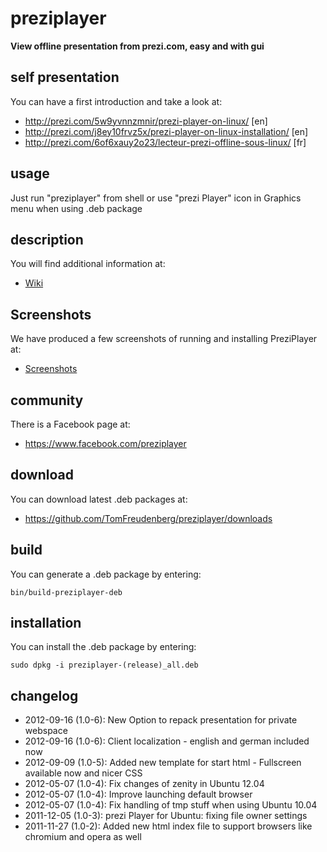 # preziplayer

**View offline presentation from prezi.com, easy and with gui**

## self presentation

You can have a first introduction and take a look at: 

* http://prezi.com/5w9yvnnzmnir/prezi-player-on-linux/ [en]
* http://prezi.com/j8ey10frvz5x/prezi-player-on-linux-installation/ [en]
* http://prezi.com/6of6xauy2o23/lecteur-prezi-offline-sous-linux/ [fr]

## usage

Just run "preziplayer" from shell or use "prezi Player" icon in Graphics menu when using .deb package

## description

You will find additional information at:

* [Wiki](preziplayer/wiki)

## Screenshots

We have produced a few screenshots of running and installing PreziPlayer at:

* [Screenshots](preziplayer/wiki/Screenshots)

## community

There is a Facebook page at:

* https://www.facebook.com/preziplayer

## download

You can download latest .deb packages at:

* https://github.com/TomFreudenberg/preziplayer/downloads

## build

You can generate a .deb package by entering:

    bin/build-preziplayer-deb

## installation

You can install the .deb package by entering:

    sudo dpkg -i preziplayer-(release)_all.deb

## changelog

* 2012-09-16 (1.0-6): New Option to repack presentation for private webspace
* 2012-09-16 (1.0-6): Client localization - english and german included now
* 2012-09-09 (1.0-5): Added new template for start html - Fullscreen available now and nicer CSS
* 2012-05-07 (1.0-4): Fix changes of zenity in Ubuntu 12.04
* 2012-05-07 (1.0-4): Improve launching default browser
* 2012-05-07 (1.0-4): Fix handling of tmp stuff when using Ubuntu 10.04
* 2011-12-05 (1.0-3): prezi Player for Ubuntu: fixing file owner settings
* 2011-11-27 (1.0-2): Added new html index file to support browsers like chromium and opera as well

